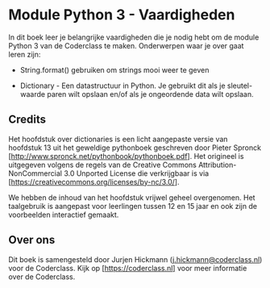 # Module Python 3 - Vaardigheden

In dit boek leer je belangrijke vaardigheden die je nodig hebt om de module Python 3 van de Coderclass te maken. Onderwerpen waar je over gaat leren zijn:

* String.format() gebruiken om strings mooi weer te geven

* Dictionary - Een datastructuur in Python. Je gebruikt dit als je sleutel-waarde paren wilt opslaan en/of als je ongeordende data wilt opslaan.


## Credits

Het hoofdstuk over dictionaries is een licht aangepaste versie van hoofdstuk 13 uit het geweldige pythonboek geschreven door Pieter Spronck [http://www.spronck.net/pythonbook/pythonboek.pdf]. Het origineel is uitgegeven volgens de regels van de Creative Commons Attribution-NonCommercial 3.0 Unported License die verkrijgbaar is via [https://creativecommons.org/licenses/by-nc/3.0/].

We hebben de inhoud van het hoofdstuk vrijwel geheel overgenomen. Het taalgebruik is aangepast voor leerlingen tussen 12 en 15 jaar en ook zijn de voorbeelden interactief gemaakt.

## Over ons
Dit boek is samengesteld door Jurjen Hickmann (j.hickmann@coderclass.nl) voor de Coderclass. Kijk op [https://coderclass.nl] voor meer informatie over de Coderclass.
